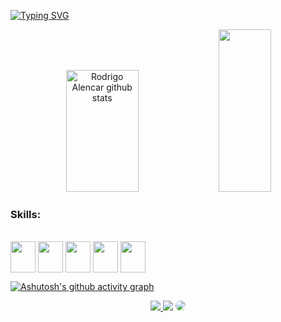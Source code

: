 [![Typing SVG](https://readme-typing-svg.herokuapp.com/?color=00FFFF&size=35&center=true&vCenter=true&width=1000&lines=HELLO!+My+name+is+Rodrigo+Alencar;I'm+25+years+old;I'm+from+Brazil;I'm+Java+And+Python+Developer;Be+Welcome!+:%29)](https://git.io/typing-svg)

<div align="center">  
  <img width="48%" height="195px" src="https://github-readme-stats-sigma-five.vercel.app/api?username=kinnslayer&show_icons=true&count_private=true&hide_border=true&title_color=00ffff&icon_color=3cb371&text_color=c9d1d9&bg_color=0d1117" alt="Rodrigo Alencar github stats" />
  <img width="41%" height="260px" src="https://github-readme-stats-sigma-five.vercel.app/api/top-langs/?username=kinnslayer&layout=compact&hide_border=true&title_color=00ffff&text_color=ff91a4&bg_color=0d1117" />
</div>

### Skills:
<div style="display: inline_block"><br>
 <img align="center" width="40" height="50" src="https://cdn.jsdelivr.net/gh/devicons/devicon/icons/java/java-original.svg"/>
 <img align="center" width="40" height="50" src="https://cdn.jsdelivr.net/gh/devicons/devicon/icons/python/python-original.svg"/>
 <img align="center" width="40" height="50" src="https://cdn.jsdelivr.net/gh/devicons/devicon/icons/spring/spring-original.svg"/>                                  
 <img align="center" width="40" height="50" src="https://cdn.jsdelivr.net/gh/devicons/devicon/icons/angularjs/angularjs-original.svg"/>   
 <img align="center" width="40" height="50" src="https://cdn.jsdelivr.net/gh/devicons/devicon/icons/flask/flask-original.svg"/>            
</div> 
   
[![Ashutosh's github activity graph](https://github-readme-activity-graph.cyclic.app/graph?username=kinnslayer&bg_color=0d1117&color=00ff00&line=2f4f4f&point=00ff00&area=true&hide_border=true)](https://github.com/ashutosh00710/github-readme-activity-graph)

<div align="center"> 
<a href="https://instagram.com/rod_alenc" target="_blank"><img src="https://img.shields.io/badge/-Instagram-%23E4405F?style=for-the-badge&logo=instagram&logoColor=white"</a>
<a href = "mailto:rodrigo.sd.alencar@gmail.com"> <img src="https://img.shields.io/badge/-Gmail-%23333?style=for-the-badge&logo=gmail&logoColor=white" target="_blank"></a>
<a href="https://www.linkedin.com/in/rodrigo-s-alencar/" target="_blank"><img src="https://img.shields.io/badge/-LinkedIn-%230077B5?style=for-the-badge&logo=linkedin&logoColor=white" style="border-radius: 30px" target="_blank"></a> 
 </div>
         
